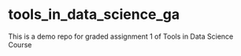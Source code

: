 # tools_in_data_science_ga
This is a demo repo for graded assignment 1 of Tools in Data Science Course
